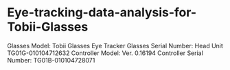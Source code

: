 # Eye-tracking-data-analysis-for-Tobii-Glasses
 Glasses Model: Tobii Glasses Eye Tracker
 Glasses Serial Number: Head Unit TG01G-010104712632 
 Controller Model: Ver. 0.16194
 Controller Serial Number: TG01B-010104728071 

